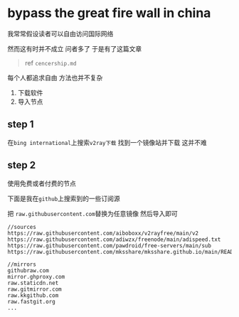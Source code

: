 # bypass the great fire wall in china

我常常假设读者可以自由访问国际网络

然而这有时并不成立
问者多了
于是有了这篇文章

> ref `cencership.md`

每个人都追求自由
方法也并不复杂
1. 下载软件
2. 导入节点

## step 1
在`bing international`上搜索`v2ray下载`
找到一个镜像站并下载
这并不难

## step 2

使用免费或者付费的节点

下面是我在`github`上搜索到的一些订阅源

把 `raw.githubusercontent.com`替换为任意镜像
然后导入即可

```
//sources
https://raw.githubusercontent.com/aiboboxx/v2rayfree/main/v2
https://raw.githubusercontent.com/adiwzx/freenode/main/adispeed.txt
https://raw.githubusercontent.com/pawdroid/free-servers/main/sub
https://raw.githubusercontent.com/mksshare/mksshare.github.io/main/README.md

//mirrors
githubraw.com
mirror.ghproxy.com
raw.staticdn.net
raw.gitmirror.com
raw.kkgithub.com
raw.fastgit.org
...
```



